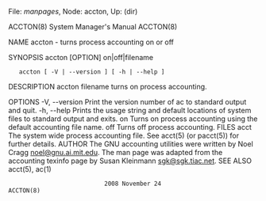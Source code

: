 File: *manpages*,  Node: accton,  Up: (dir)

ACCTON(8)                   System Manager's Manual                  ACCTON(8)



NAME
       accton -  turns process accounting on or off

SYNOPSIS
       accton [OPTION] on|off|filename

       accton [ -V | --version ] [ -h | --help ]

DESCRIPTION
       accton filename turns on process accounting.

OPTIONS
       -V, --version
              Print the version number of ac to standard output and
              quit.
       -h, --help
              Prints the usage string and default locations of system
              files to standard output and exits.
       on     Turns on process accounting using the default accounting
              file name.
       off    Turns off process accounting.
FILES
       acct   The system wide process accounting file. See acct(5) (or
              pacct(5)) for further details.
AUTHOR
       The GNU accounting utilities were written by Noel Cragg
       <noel@gnu.ai.mit.edu>. The man page was adapted from the
       accounting texinfo page by Susan Kleinmann <sgk@sgk.tiac.net>.
SEE ALSO
       acct(5), ac(1)



                               2008 November 24                      ACCTON(8)
